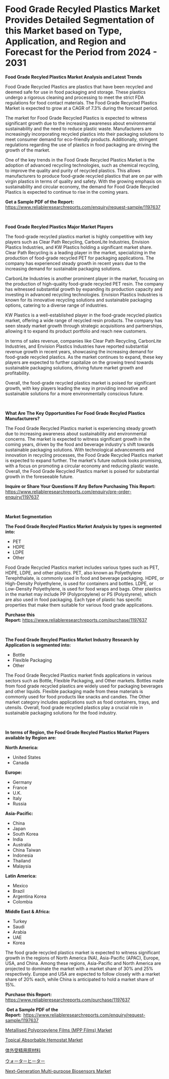 <p><h1>Food Grade Recyled Plastics Market Provides Detailed Segmentation of this Market based on Type, Application, and Region and Forecast for the Period from 2024 - 2031</h1></p><p><strong>Food Grade Recyled Plastics Market Analysis and Latest Trends</strong></p>
<p><p>Food Grade Recycled Plastics are plastics that have been recycled and deemed safe for use in food packaging and storage. These plastics undergo a rigorous cleaning and processing to meet the strict FDA regulations for food contact materials. The Food Grade Recycled Plastics Market is expected to grow at a CAGR of 7.3% during the forecast period.</p><p>The market for Food Grade Recycled Plastics is expected to witness significant growth due to the increasing awareness about environmental sustainability and the need to reduce plastic waste. Manufacturers are increasingly incorporating recycled plastics into their packaging solutions to meet consumer demand for eco-friendly products. Additionally, stringent regulations regarding the use of plastics in food packaging are driving the growth of the market.</p><p>One of the key trends in the Food Grade Recycled Plastics Market is the adoption of advanced recycling technologies, such as chemical recycling, to improve the quality and purity of recycled plastics. This allows manufacturers to produce food-grade recycled plastics that are on par with virgin plastics in terms of quality and safety. With the growing emphasis on sustainability and circular economy, the demand for Food Grade Recycled Plastics is expected to continue to rise in the coming years.</p></p>
<p><strong>Get a Sample PDF of the Report:&nbsp;</strong> <a href="https://www.reliableresearchreports.com/enquiry/request-sample/1197637">https://www.reliableresearchreports.com/enquiry/request-sample/1197637</a></p>
<p>&nbsp;</p>
<p><strong>Food Grade Recyled Plastics Major Market Players</strong></p>
<p><p>The food-grade recycled plastics market is highly competitive with key players such as Clear Path Recycling, CarbonLite Industries, Envision Plastics Industries, and KW Plastics holding a significant market share. Clear Path Recycling is a leading player in the market, specializing in the production of food-grade recycled PET for packaging applications. The company has experienced steady growth in recent years due to the increasing demand for sustainable packaging solutions.</p><p>CarbonLite Industries is another prominent player in the market, focusing on the production of high-quality food-grade recycled PET resin. The company has witnessed substantial growth by expanding its production capacity and investing in advanced recycling technologies. Envision Plastics Industries is known for its innovative recycling solutions and sustainable packaging options, catering to a diverse range of industries.</p><p>KW Plastics is a well-established player in the food-grade recycled plastics market, offering a wide range of recycled resin products. The company has seen steady market growth through strategic acquisitions and partnerships, allowing it to expand its product portfolio and reach new customers.</p><p>In terms of sales revenue, companies like Clear Path Recycling, CarbonLite Industries, and Envision Plastics Industries have reported substantial revenue growth in recent years, showcasing the increasing demand for food-grade recycled plastics. As the market continues to expand, these key players are expected to further capitalize on the growing trend towards sustainable packaging solutions, driving future market growth and profitability.</p><p>Overall, the food-grade recycled plastics market is poised for significant growth, with key players leading the way in providing innovative and sustainable solutions for a more environmentally conscious future.</p></p>
<p>&nbsp;</p>
<p><strong>What Are The Key Opportunities For Food Grade Recyled Plastics Manufacturers?</strong></p>
<p><p>The Food Grade Recycled Plastics market is experiencing steady growth due to increasing awareness about sustainability and environmental concerns. The market is expected to witness significant growth in the coming years, driven by the food and beverage industry's shift towards sustainable packaging solutions. With technological advancements and innovation in recycling processes, the Food Grade Recycled Plastics market is expected to expand further. The market's future outlook looks promising, with a focus on promoting a circular economy and reducing plastic waste. Overall, the Food Grade Recycled Plastics market is poised for substantial growth in the foreseeable future.</p></p>
<p><strong>Inquire or Share Your Questions If Any Before Purchasing This Report:</strong> <a href="https://www.reliableresearchreports.com/enquiry/pre-order-enquiry/1197637">https://www.reliableresearchreports.com/enquiry/pre-order-enquiry/1197637</a></p>
<p>&nbsp;</p>
<p><strong>Market Segmentation</strong></p>
<p><strong>The Food Grade Recyled Plastics Market Analysis by types is segmented into:</strong></p>
<p><ul><li>PET</li><li>HDPE</li><li>LDPE</li><li>Other</li></ul></p>
<p><p>Food Grade Recycled Plastics market includes various types such as PET, HDPE, LDPE, and other plastics. PET, also known as Polyethylene Terephthalate, is commonly used in food and beverage packaging. HDPE, or High-Density Polyethylene, is used for containers and bottles. LDPE, or Low-Density Polyethylene, is used for food wraps and bags. Other plastics in the market may include PP (Polypropylene) or PS (Polystyrene), which are also used in food packaging. Each type of plastic has specific properties that make them suitable for various food grade applications.</p></p>
<p><strong>Purchase this Report:&nbsp;</strong><a href="https://www.reliableresearchreports.com/purchase/1197637">https://www.reliableresearchreports.com/purchase/1197637</a></p>
<p>&nbsp;</p>
<p><strong>The Food Grade Recyled Plastics Market Industry Research by Application is segmented into:</strong></p>
<p><ul><li>Bottle</li><li>Flexible Packaging</li><li>Other</li></ul></p>
<p><p>The Food Grade Recycled Plastics market finds applications in various sectors such as Bottle, Flexible Packaging, and Other markets. Bottles made from food grade recycled plastics are widely used for packaging beverages and other liquids. Flexible packaging made from these materials is commonly used for food products like snacks and candies. The Other market category includes applications such as food containers, trays, and utensils. Overall, food grade recycled plastics play a crucial role in sustainable packaging solutions for the food industry.</p></p>
<p>&nbsp;</p>
<p><strong>In terms of Region, the Food Grade Recyled Plastics Market Players available by Region are:</strong></p>
<p>
    <p> <strong> North America: </strong>
        <ul>
            <li>United States</li>
            <li>Canada</li>
        </ul>
        </p> 
    <p> <strong> Europe: </strong>
        <ul>
            <li>Germany</li>
            <li>France</li>
            <li>U.K.</li>
            <li>Italy</li>
            <li>Russia</li>
        </ul>
        </p> 
    <p> <strong> Asia-Pacific: </strong>
        <ul>
            <li>China</li>
            <li>Japan</li>
            <li>South Korea</li>
            <li>India</li>
            <li>Australia</li>
            <li>China Taiwan</li>
            <li>Indonesia</li>
            <li>Thailand</li>
            <li>Malaysia</li>
        </ul>
        </p> 
    <p> <strong> Latin America: </strong>
        <ul>
            <li>Mexico</li>
            <li>Brazil</li>
            <li>Argentina Korea</li>
            <li>Colombia</li>
        </ul>
        </p> 
    <p> <strong> Middle East & Africa: </strong>
        <ul>
            <li>Turkey</li>
            <li>Saudi</li>
            <li>Arabia</li>
            <li>UAE</li>
            <li>Korea</li>
        </ul>
    </p>
    </p>
<p><p>The food grade recycled plastics market is expected to witness significant growth in the regions of North America (NA), Asia-Pacific (APAC), Europe, USA, and China. Among these regions, Asia-Pacific and North America are projected to dominate the market with a market share of 30% and 25% respectively. Europe and USA are expected to follow closely with a market share of 20% each, while China is anticipated to hold a market share of 15%.</p></p>
<p><strong>Purchase this Report: </strong><a href="https://www.reliableresearchreports.com/purchase/1197637">https://www.reliableresearchreports.com/purchase/1197637</a></p>
<p>&nbsp;<strong>Get a Sample PDF of the Report:&nbsp;&nbsp;</strong><a href="https://www.reliableresearchreports.com/enquiry/request-sample/1197637">https://www.reliableresearchreports.com/enquiry/request-sample/1197637</a></p>
<p><strong></strong></p>
<p><p><a href="https://github.com/biheemgalvinlouises6hokrh3h/Market-Research-Report-List-1/blob/main/metallised-polypropylene-films-mpp-films-market.md">Metallised Polypropylene Films (MPP Films) Market</a></p><p><a href="https://issuu.com/reportprime-2/docs/topical-absorbable-hemostat-market-size-2030.pptx">Topical Absorbable Hemostat Market</a></p><p><a href="https://github.com/ihabdkwlxs948/Market-Research-Report-List-1/blob/main/52556271379.md">体外受精用原材料</a></p><p><a href="https://medium.com/@alioukaye1/2024%E5%B9%B4%E3%81%8B%E3%82%892031%E5%B9%B4%E3%81%BE%E3%81%A7%E3%81%AE%E6%9C%9F%E9%96%93%E3%81%AB%E4%BA%88%E6%B8%AC%E3%81%95%E3%82%8C%E3%82%8B%E7%B5%A6%E6%B9%AF%E5%99%A8%E5%B8%82%E5%A0%B4%E5%88%86%E6%9E%90%E3%81%A8%E3%82%B5%E3%82%A4%E3%82%BA%E4%BA%88%E6%B8%AC-0ab71a1fea99">ウォーターヒーター</a></p><p><a href="https://issuu.com/reportprime-2/docs/next-generation-multi-purpose-biosensors-market-si">Next-Generation Multi-purpose Biosensors Market</a></p></p>